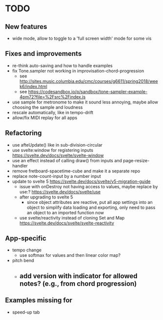 # TODO

## New features

- wide mode, allow to toggle to a 'full screen width' mode for some vis

## Fixes and improvements

- re-think auto-saving and how to handle examples
- fix Tone.sampler not working in improvisation-chord-progression
  - see http://sites.music.columbia.edu/cmc/courses/g6611/spring2018/week6/index.html
  - see https://codesandbox.io/p/sandbox/tone-sampler-example-4pm72?file=%2Fsrc%2Findex.js
- use sample for metronome to make it sound less annoying, maybe allow choosing the sample and loudness
- rescale automatically, like in tempo-drift
- allow/fix MIDI replay for all apps

## Refactoring

- use afteUpdate() like in sub-division-circular
- use svelte:window for registering inputs https://svelte.dev/docs/svelte/svelte-window
- use an effect instead of calling draw() from inputs and page-resize-handler
- remove fretboard-spacetime-cube and make it a separate repo
- replace note-count-input by a number input
- update to svelte 5 https://svelte.dev/docs/svelte/v5-migration-guide
  - issue with onDestroy not having access to values, maybe replace by use:? https://svelte.dev/docs/svelte/use
  - after upgrading to svelte 5
    - since object attributes are reactive, put all app settings into an object to simplify data loading and exporting, only need to pass an object to an imported function now
  - use svelte/reactivity instead of cloning Set and Map https://svelte.dev/docs/svelte/svelte-reactivity

## App-specific

- tempo change
  - use softmax for values and then linear color map?
- pitch bend
  - add version with indicator for allowed notes? (e.g., from chord progression)
    -

## Examples missing for

- speed-up tab
